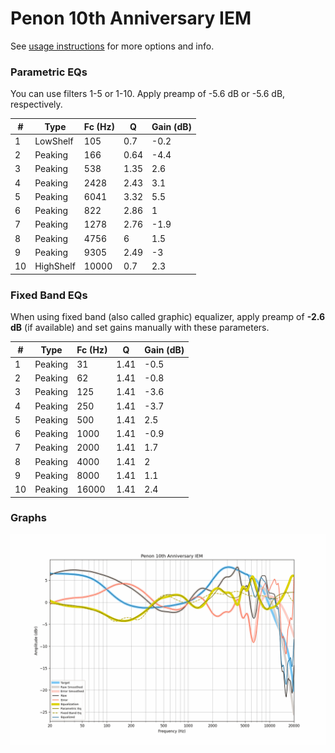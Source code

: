 # Penon 10th Anniversary IEM
See [usage instructions](https://github.com/jaakkopasanen/AutoEq#usage) for more options and info.

### Parametric EQs
You can use filters 1-5 or 1-10. Apply preamp of -5.6 dB or -5.6 dB, respectively.

|   # | Type      |   Fc (Hz) |    Q |   Gain (dB) |
|-----|-----------|-----------|------|-------------|
|   1 | LowShelf  |       105 | 0.7  |        -0.2 |
|   2 | Peaking   |       166 | 0.64 |        -4.4 |
|   3 | Peaking   |       538 | 1.35 |         2.6 |
|   4 | Peaking   |      2428 | 2.43 |         3.1 |
|   5 | Peaking   |      6041 | 3.32 |         5.5 |
|   6 | Peaking   |       822 | 2.86 |         1   |
|   7 | Peaking   |      1278 | 2.76 |        -1.9 |
|   8 | Peaking   |      4756 | 6    |         1.5 |
|   9 | Peaking   |      9305 | 2.49 |        -3   |
|  10 | HighShelf |     10000 | 0.7  |         2.3 |

### Fixed Band EQs
When using fixed band (also called graphic) equalizer, apply preamp of **-2.6 dB** (if available) and set gains manually with these parameters.

|   # | Type    |   Fc (Hz) |    Q |   Gain (dB) |
|-----|---------|-----------|------|-------------|
|   1 | Peaking |        31 | 1.41 |        -0.5 |
|   2 | Peaking |        62 | 1.41 |        -0.8 |
|   3 | Peaking |       125 | 1.41 |        -3.6 |
|   4 | Peaking |       250 | 1.41 |        -3.7 |
|   5 | Peaking |       500 | 1.41 |         2.5 |
|   6 | Peaking |      1000 | 1.41 |        -0.9 |
|   7 | Peaking |      2000 | 1.41 |         1.7 |
|   8 | Peaking |      4000 | 1.41 |         2   |
|   9 | Peaking |      8000 | 1.41 |         1.1 |
|  10 | Peaking |     16000 | 1.41 |         2.4 |

### Graphs
![](./Penon%2010th%20Anniversary%20IEM.png)
